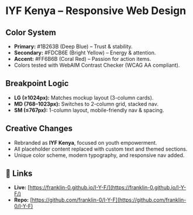# IYF Kenya – Responsive Web Design

##  Color System
- **Primary:** #1B263B (Deep Blue) – Trust & stability.
- **Secondary:** #FDCB6E (Bright Yellow) – Energy & attention.
- **Accent:** #FF6B6B (Coral Red) – Passion for action items.
- Colors tested with WebAIM Contrast Checker (WCAG AA compliant).

##  Breakpoint Logic
- **LG (≥1024px):** Matches mockup layout (3-column cards).
- **MD (768–1023px):** Switches to 2-column grid, stacked nav.
- **SM (≤767px):** 1-column layout, mobile-friendly nav & spacing.

##  Creative Changes
- Rebranded as **IYF Kenya**, focused on youth empowerment.
- All placeholder content replaced with custom text and themed sections.
- Unique color scheme, modern typography, and responsive nav added.

## 🔗 Links
- **Live:** [https://franklin-0.github.io/I-Y-F/](https://franklin-0.github.io/I-Y-F/)
- **Repo:** [https://github.com/franklin-0/I-Y-F](https://github.com/franklin-0/I-Y-F)
